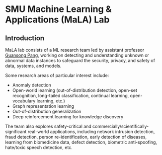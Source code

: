 # SMU Machine Learning & Applications (MaLA) Lab

## Introduction
MaLA lab consists of a ML research team led by assistant professor [Guansong Pang](https://www.guansongpang.com/), working on detecting and understanding unknown or abnormal 
data instances to safeguard the security, privacy, and safety of data, systems, and models.

Some research areas of particular interest include:
- Anomaly detection
- Open-world learning (out-of-distribution detection, open-set recognition, long-tailed classification, continual learning, open-vocabulary learning, etc.)
- Graph representation learning
- Out-of-distribution generalization
- Deep reinforcement learning for knowledge discovery

The team also explores safety-critical and commercially/scientifically-significant real-world applications, 
including network intrusion detection, fraud detection, person re-identification, early detection of diseases, learning from biomedicine data, defect detection, biometric anti-spoofing, hate/toxic speech detection, etc.

<!--

**Here are some ideas to get you started:**

🙋‍♀️ A short introduction - what is your organization all about?
🌈 Contribution guidelines - how can the community get involved?
👩‍💻 Useful resources - where can the community find your docs? Is there anything else the community should know?
🍿 Fun facts - what does your team eat for breakfast?
🧙 Remember, you can do mighty things with the power of [Markdown](https://docs.github.com/github/writing-on-github/getting-started-with-writing-and-formatting-on-github/basic-writing-and-formatting-syntax)
-->
